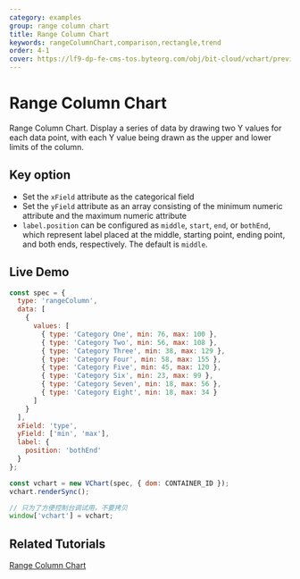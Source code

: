 ```yaml
---
category: examples
group: range column chart
title: Range Column Chart
keywords: rangeColumnChart,comparison,rectangle,trend
order: 4-1
cover: https://lf9-dp-fe-cms-tos.byteorg.com/obj/bit-cloud/vchart/preview/range-column-chart/range-column.png
---
```


# Range Column Chart

Range Column Chart. Display a series of data by drawing two Y values for each data point, with each Y value being drawn as the upper and lower limits of the column.

## Key option

- Set the `xField` attribute as the categorical field
- Set the `yField` attribute as an array consisting of the minimum numeric attribute and the maximum numeric attribute
- `label.position` can be configured as `middle`, `start`, `end`, or `bothEnd`, which represent label placed at the middle, starting point, ending point, and both ends, respectively. The default is `middle`.

## Live Demo

```javascript livedemo
const spec = {
  type: 'rangeColumn',
  data: [
    {
      values: [
        { type: 'Category One', min: 76, max: 100 },
        { type: 'Category Two', min: 56, max: 108 },
        { type: 'Category Three', min: 38, max: 129 },
        { type: 'Category Four', min: 58, max: 155 },
        { type: 'Category Five', min: 45, max: 120 },
        { type: 'Category Six', min: 23, max: 99 },
        { type: 'Category Seven', min: 18, max: 56 },
        { type: 'Category Eight', min: 18, max: 34 }
      ]
    }
  ],
  xField: 'type',
  yField: ['min', 'max'],
  label: {
    position: 'bothEnd'
  }
};

const vchart = new VChart(spec, { dom: CONTAINER_ID });
vchart.renderSync();

// 只为了方便控制台调试用，不要拷贝
window['vchart'] = vchart;
```

## Related Tutorials

[Range Column Chart](link)
